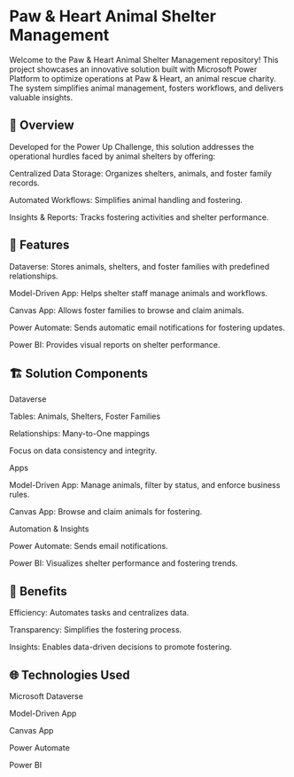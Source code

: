 # Paw & Heart Animal Shelter Management

Welcome to the Paw & Heart Animal Shelter Management repository! This project showcases an innovative solution built with Microsoft Power Platform to optimize operations at Paw & Heart, an animal rescue charity. The system simplifies animal management, fosters workflows, and delivers valuable insights.

## 🎯 Overview

Developed for the Power Up Challenge, this solution addresses the operational hurdles faced by animal shelters by offering:

Centralized Data Storage: Organizes shelters, animals, and foster family records.

Automated Workflows: Simplifies animal handling and fostering.

Insights & Reports: Tracks fostering activities and shelter performance.

 ## 🌟 Features

Dataverse: Stores animals, shelters, and foster families with predefined relationships.

Model-Driven App: Helps shelter staff manage animals and workflows.

Canvas App: Allows foster families to browse and claim animals.

Power Automate: Sends automatic email notifications for fostering updates.

Power BI: Provides visual reports on shelter performance.

## 🏗️ Solution Components

Dataverse

Tables: Animals, Shelters, Foster Families

Relationships: Many-to-One mappings

Focus on data consistency and integrity.

Apps

Model-Driven App: Manage animals, filter by status, and enforce business rules.

Canvas App: Browse and claim animals for fostering.

Automation & Insights

Power Automate: Sends email notifications.

Power BI: Visualizes shelter performance and fostering trends.

## 🎯 Benefits

Efficiency: Automates tasks and centralizes data.

Transparency: Simplifies the fostering process.

Insights: Enables data-driven decisions to promote fostering.

## 🌐 Technologies Used

Microsoft Dataverse

Model-Driven App

Canvas App

Power Automate

Power BI

